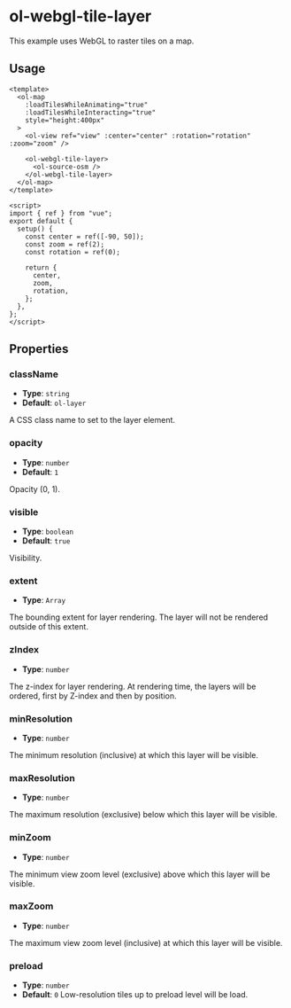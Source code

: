 # ol-webgl-tile-layer

This example uses WebGL to raster tiles on a map.

<script setup>
import WebglTileLayerDemo from "@demos/WebglTileLayerDemo.vue"
</script>
<ClientOnly>
<WebglTileLayerDemo />
</ClientOnly>

## Usage

```vue
<template>
  <ol-map
    :loadTilesWhileAnimating="true"
    :loadTilesWhileInteracting="true"
    style="height:400px"
  >
    <ol-view ref="view" :center="center" :rotation="rotation" :zoom="zoom" />

    <ol-webgl-tile-layer>
      <ol-source-osm />
    </ol-webgl-tile-layer>
  </ol-map>
</template>

<script>
import { ref } from "vue";
export default {
  setup() {
    const center = ref([-90, 50]);
    const zoom = ref(2);
    const rotation = ref(0);

    return {
      center,
      zoom,
      rotation,
    };
  },
};
</script>
```

## Properties

### className

- **Type**: `string`
- **Default**: `ol-layer`

A CSS class name to set to the layer element.

### opacity

- **Type**: `number `
- **Default**: `1`

Opacity (0, 1).

### visible

- **Type**: `boolean  `
- **Default**: `true`

Visibility.

### extent

- **Type**: `Array`

The bounding extent for layer rendering. The layer will not be rendered outside of this extent.

### zIndex

- **Type**: `number`

The z-index for layer rendering. At rendering time, the layers will be ordered, first by Z-index and then by position.

### minResolution

- **Type**: `number`

The minimum resolution (inclusive) at which this layer will be visible.

### maxResolution

- **Type**: `number`

The maximum resolution (exclusive) below which this layer will be visible.

### minZoom

- **Type**: `number`

The minimum view zoom level (exclusive) above which this layer will be visible.

### maxZoom

- **Type**: `number`

The maximum view zoom level (inclusive) at which this layer will be visible.

### preload

- **Type**: `number`
- **Default**: `0`
  Low-resolution tiles up to preload level will be load.

